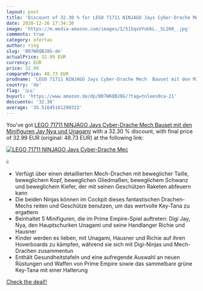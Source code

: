 ```yaml
---
layout: post
title: 'Discount of 32.30 % for LEGO 71711 NINJAGO Jays Cyber-Drache Mec'
date: 2020-12-26 17:34:30
image: 'https://m.media-amazon.com/images/I/515qxUYoUkL._SL200_.jpg'
comments: true
category: ofertas
author: ring
slug: 'B07W6QBJ8G-de'
actualPrice: 32.99 EUR
currency: EUR
price: 32.99
comparePrice: 48.73 EUR
prodname: 'LEGO 71711 NINJAGO Jays Cyber-Drache Mech  Bauset mit den Minifiguren Jay  Nya und Unagami'
country: 'de'
flag: '🇩🇪'
buyurl: 'https://www.amazon.de/dp/B07W6QBJ8G/?tag=tolees0ca-21'
descuento: '32.30'
average: '35.51645161290322'
---
```


You've got [LEGO 71711 NINJAGO Jays Cyber-Drache Mech  Bauset mit den Minifiguren Jay  Nya und Unagami](https://www.amazon.de/dp/B07W6QBJ8G/?tag=tolees0ca-21) with a  32.30 % discount, with final price of 32.99 EUR (original: 48.73 EUR) at the following link:

[![LEGO 71711 NINJAGO Jays Cyber-Drache Mec](https://m.media-amazon.com/images/I/515qxUYoUkL._SL200_.jpg)](https://www.amazon.de/dp/B07W6QBJ8G/?tag=tolees0ca-21)

ℹ️:

- Verfügt über einen detaillierten Mech-Drachen mit beweglicher Taille, beweglichem Kopf, beweglichen Gliedmaßen, beweglichem Schwanz und beweglichem Kiefer, der mit seinen Geschützen Raketen abfeuern kann
- Die beiden Ninjas können im Cockpit dieses fantastischen Drachen-Mechs reiten und Geschütze benutzen, um das wertvolle Key-Tana zu ergattern
- Beinhaltet 5 Minifiguren, die im Prime Empire-Spiel auftreten: Digi Jay, Nya, den Hauptschurken Unagami und seine Handlanger Richie und Hausner
- Kinder werden es lieben, mit Unagami, Hausner und Richie auf ihren Hoverboards zu kämpfen, während sie sich mit Digi-Ninjas und Mech-Drachen zusammentun
- Enthält Gesundheitstafeln und eine aufregende Auswahl an neuen Rüstungen und Waffen von Prime Empire sowie das sammelbare grüne Key-Tana mit einer Halterung

[Check the deal!!](https://www.amazon.de/dp/B07W6QBJ8G/?tag=tolees0ca-21)
